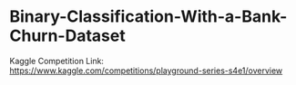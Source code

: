 # Binary-Classification-With-a-Bank-Churn-Dataset
Kaggle Competition Link: https://www.kaggle.com/competitions/playground-series-s4e1/overview
